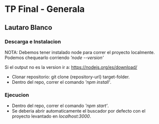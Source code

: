 <h1>TP Final - Generala</h1>
<h2>Lautaro Blanco</h2>

<h3>Descarga e Instalacion</h3>
NOTA: Debemos tener instalado node para correr el proyecto localmente.<br>
Podemos chequearlo corriendo <i>'node --version'</i>

Si el output no es la version ir a: https://nodejs.org/es/download/

* Clonar repositorio: git clone {repository-url} target-folder.
* Dentro del repo, correr el comando <i>'npm install'</i>.

<h3>Ejecucion</h3>

* Dentro del repo, correr el comando <i>'npm start'</i>.
* Se deberia abrir automaticamente el buscador por defecto con el proyecto
levantado en <i>localhost:3000</i>.
